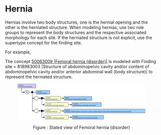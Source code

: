 # Hernia

Hernias involve two body structures, one is the hernial opening and the other is the herniated structure. When modeling hernias, use two role groups to represent the body structures and the respective associated morphology for each site. If the herniated structure is not explicit, use the supertype concept for the finding site.

For example,

The concept [50063009 |Femoral hernia (disorder)|](http://snomed.info/id/50063009) is modeled with Finding site = 818983003 |Structure of abdominopelvic cavity and/or content of abdominopelvic cavity and/or anterior abdominal wall (body structure)| to represent the herniated structure.

<figure><img src="../../../../../../.gitbook/assets/image (35) (1) (1).png" alt=""><figcaption></figcaption></figure>

<p align="center">Figure : Stated view of Femoral hernia (disorder)</p>
